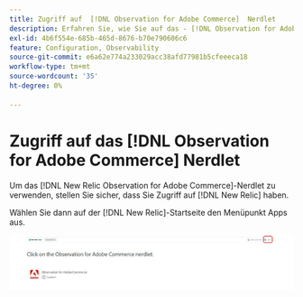 ```yaml
---
title: Zugriff auf  [!DNL Observation for Adobe Commerce]  Nerdlet
description: Erfahren Sie, wie Sie auf das - [!DNL Observation for Adobe Commerce]  zugreifen.
exl-id: 4b6f554e-685b-465d-8676-b70e790606c6
feature: Configuration, Observability
source-git-commit: e6a62e774a233029acc38afd77981b5cfeeeca18
workflow-type: tm+mt
source-wordcount: '35'
ht-degree: 0%

---
```


# Zugriff auf das [!DNL Observation for Adobe Commerce] Nerdlet

Um das [!DNL New Relic Observation for Adobe Commerce]-Nerdlet zu verwenden, stellen Sie sicher, dass Sie Zugriff auf [!DNL New Relic] haben.

Wählen Sie dann auf der [!DNL New Relic]-Startseite den Menüpunkt Apps aus.

![New Relic-Startseite](../../assets/tools/observation-for-adobe-commerce/new-relic-homepage.jpeg)
